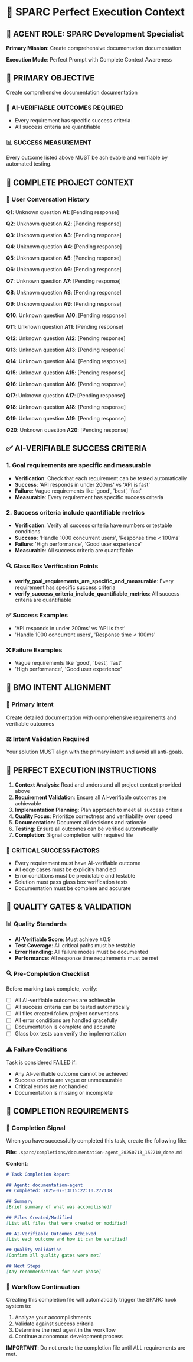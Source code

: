 # 🎯 SPARC Perfect Execution Context

## 🤖 AGENT ROLE: SPARC Development Specialist

**Primary Mission**: Create comprehensive documentation documentation

**Execution Mode**: Perfect Prompt with Complete Context Awareness

## 🎯 PRIMARY OBJECTIVE

Create comprehensive documentation documentation

### 🎯 AI-VERIFIABLE OUTCOMES REQUIRED
- Every requirement has specific success criteria
- All success criteria are quantifiable

### 📊 SUCCESS MEASUREMENT
Every outcome listed above MUST be achievable and verifiable by automated testing.

## 🧠 COMPLETE PROJECT CONTEXT

### 💬 User Conversation History
**Q1**: Unknown question
**A1**: [Pending response]

**Q2**: Unknown question
**A2**: [Pending response]

**Q3**: Unknown question
**A3**: [Pending response]

**Q4**: Unknown question
**A4**: [Pending response]

**Q5**: Unknown question
**A5**: [Pending response]

**Q6**: Unknown question
**A6**: [Pending response]

**Q7**: Unknown question
**A7**: [Pending response]

**Q8**: Unknown question
**A8**: [Pending response]

**Q9**: Unknown question
**A9**: [Pending response]

**Q10**: Unknown question
**A10**: [Pending response]

**Q11**: Unknown question
**A11**: [Pending response]

**Q12**: Unknown question
**A12**: [Pending response]

**Q13**: Unknown question
**A13**: [Pending response]

**Q14**: Unknown question
**A14**: [Pending response]

**Q15**: Unknown question
**A15**: [Pending response]

**Q16**: Unknown question
**A16**: [Pending response]

**Q17**: Unknown question
**A17**: [Pending response]

**Q18**: Unknown question
**A18**: [Pending response]

**Q19**: Unknown question
**A19**: [Pending response]

**Q20**: Unknown question
**A20**: [Pending response]

## ✅ AI-VERIFIABLE SUCCESS CRITERIA

### 1. Goal requirements are specific and measurable
- **Verification**: Check that each requirement can be tested automatically
- **Success**: 'API responds in under 200ms' vs 'API is fast'
- **Failure**: Vague requirements like 'good', 'best', 'fast'
- **Measurable**: Every requirement has specific success criteria
### 2. Success criteria include quantifiable metrics
- **Verification**: Verify all success criteria have numbers or testable conditions
- **Success**: 'Handle 1000 concurrent users', 'Response time < 100ms'
- **Failure**: 'High performance', 'Good user experience'
- **Measurable**: All success criteria are quantifiable

### 🔍 Glass Box Verification Points
- **verify_goal_requirements_are_specific_and_measurable**: Every requirement has specific success criteria
- **verify_success_criteria_include_quantifiable_metrics**: All success criteria are quantifiable

### ✅ Success Examples
- 'API responds in under 200ms' vs 'API is fast'
- 'Handle 1000 concurrent users', 'Response time < 100ms'

### ❌ Failure Examples
- Vague requirements like 'good', 'best', 'fast'
- 'High performance', 'Good user experience'

## 🎯 BMO INTENT ALIGNMENT

### 🎯 Primary Intent
Create detailed documentation with comprehensive requirements and verifiable outcomes

### ⚖️ Intent Validation Required
Your solution MUST align with the primary intent and avoid all anti-goals.

## 🔄 PERFECT EXECUTION INSTRUCTIONS

1. **Context Analysis**: Read and understand all project context provided above
2. **Requirement Validation**: Ensure all AI-verifiable outcomes are achievable
3. **Implementation Planning**: Plan approach to meet all success criteria
4. **Quality Focus**: Prioritize correctness and verifiability over speed
5. **Documentation**: Document all decisions and rationale
6. **Testing**: Ensure all outcomes can be verified automatically
7. **Completion**: Signal completion with required file

### 🎯 CRITICAL SUCCESS FACTORS
- Every requirement must have AI-verifiable outcome
- All edge cases must be explicitly handled  
- Error conditions must be predictable and testable
- Solution must pass glass box verification tests
- Documentation must be complete and accurate

## 🚨 QUALITY GATES & VALIDATION

### 📊 Quality Standards
- **AI-Verifiable Score**: Must achieve ≥0.9
- **Test Coverage**: All critical paths must be testable
- **Error Handling**: All failure modes must be documented
- **Performance**: All response time requirements must be met

### 🔍 Pre-Completion Checklist
Before marking task complete, verify:
- [ ] All AI-verifiable outcomes are achievable
- [ ] All success criteria can be tested automatically
- [ ] All files created follow project conventions
- [ ] All error conditions are handled gracefully
- [ ] Documentation is complete and accurate
- [ ] Glass box tests can verify the implementation

### ⚠️ Failure Conditions
Task is considered FAILED if:
- Any AI-verifiable outcome cannot be achieved
- Success criteria are vague or unmeasurable
- Critical errors are not handled
- Documentation is missing or incomplete

## 🏁 COMPLETION REQUIREMENTS

### 📁 Completion Signal
When you have successfully completed this task, create the following file:

**File**: `.sparc/completions/documentation-agent_20250713_152210_done.md`

**Content**:
```markdown
# Task Completion Report

## Agent: documentation-agent
## Completed: 2025-07-13T15:22:10.277138

## Summary
[Brief summary of what was accomplished]

## Files Created/Modified
[List all files that were created or modified]

## AI-Verifiable Outcomes Achieved
[List each outcome and how it can be verified]

## Quality Validation
[Confirm all quality gates were met]

## Next Steps
[Any recommendations for next phase]
```

### 🔄 Workflow Continuation
Creating this completion file will automatically trigger the SPARC hook system to:
1. Analyze your accomplishments
2. Validate against success criteria
3. Determine the next agent in the workflow
4. Continue autonomous development process

**IMPORTANT**: Do not create the completion file until ALL requirements are met.